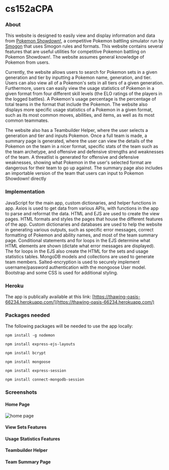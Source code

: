 # cs152aCPA

### About
This website is designed to easily view and display information and data from [Pokemon Showdown!](https://play.pokemonshowdown.com), a competitive Pokemon 
battling simulator run by [Smogon](https://www.smogon.com) that uses Smogon rules and formats. This website contains several features that are useful utilities for competitive Pokemon battling on Pokemon Showdown!. The website assumes general knowledge of Pokemon from users. 

Currently, the website allows users to search for Pokemon sets in a given generation and tier by inputting a Pokemon name, generation, and tier. Users can also view all of a Pokemon's sets in all tiers of a given generation. Furthermore, users can easily view the usage statistics of Pokemon in a given format from four different skill levels (the ELO ratings of the players in the logged battles). A Pokemon's usage percentage is the percentage of total teams in the format that include the Pokemon. The website also displays more specific usage statistics of a Pokemon in a given format, such as its most common moves, abilities, and items, as well as its most common teammates.

The website also has a Teambuilder Helper, where the user selects a generation and tier and inputs Pokemon. Once a full team is made, a summary page is generated, where the user can view the details of the Pokemon on the team in a nicer format, specific stats of the team such as the team archetype, and offensive and defensive strengths and weaknesses of the team. A threatlist is generated for offensive and defensive weaknesses, showing what Pokemon in the user's selected format are dangerous for their team to go up against. The summary page also includes an importable version of the team that users can input to Pokemon Showdown! directly

### Implementation
JavaScript for the main app, custom dictionaries, and helper functions in app. Axios is used to get data from various APIs, with functions in the app to parse and reformat the data. HTML and EJS are used to create the view pages. HTML formats and styles the pages that house the different features of the app. Custom dictionaries and databases are used to help the website in generating various outputs, such as specific error messages, correct formatting of Pokemon and ability names, and most of the team summary page. Conditional statements and for loops in the EJS determine what HTML elements are shown (dictate what error messages are displayed). The for loops in the EJS also create the HTML for the sets and usage statistics tables. MongoDB models and collections are used to generate team members. Salted-encryption is used to securely implement username/password authentication with the mongoose User model. Bootstrap and some CSS is used for additional styling.

### Heroku
The app is publically available at this link:
[https://thawing-oasis-66234.herokuapp.com/](https://thawing-oasis-66234.herokuapp.com/)

### Packages needed
The following packages will be needed to use the app locally:

  `npm install -g nodemon`
  
  `npm install express-ejs-layouts`
  
  `npm install bcrypt`
 
 `npm install mongoose`
  
  `npm install express-session`
  
  `npm install connect-mongodb-session`
  
  
  
### Screenshots
  
  
#### Home Page
  ![home page](https://user-images.githubusercontent.com/58448341/178093363-42937d3f-ce5c-40a6-a4a9-d09a78ce50c5.png)

  
#### View Sets Features
  
  
#### Usage Statistics Features


#### Teambuilder Helper


#### Team Summary Page

